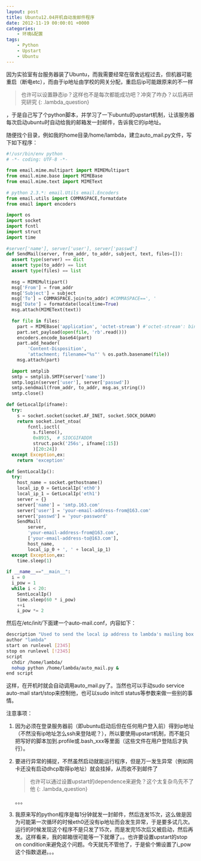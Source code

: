 ```yaml
---
layout: post
title: Ubuntu12.04开机自动发邮件程序
date: 2012-11-19 00:00:01 +0000
categories:
    - 环境&配置
tags:
    - Python
    - Upstart
    - Ubuntu
---
```


因为实验室有台服务器装了Ubuntu，而我需要经常在宿舍远程过去，但机器可能重启（断电etc），而由于ip地址由学校的网关分配，重启后ip可能跟原来的不一样

> 也许可以设置静态ip？这样也不是每次都能成功吧？冲突了咋办？以后再研究研究
  {: .lambda_question}

，于是自己写了个python脚本，并学习了一下ubuntu的upstart机制，让该服务器每次启动ubuntu时自动给我的邮箱发一封邮件，告诉我它的ip地址。

随便找个目录，例如我的home目录/home/lambda，建立auto_mail.py文件，写下如下程序：

```python
#!/usr/bin/env python
# -*- coding: UTF-8 -*-
 
from email.mime.multipart import MIMEMultipart
from email.mime.base import MIMEBase
from email.mime.text import MIMEText
 
# python 2.3.*: email.Utils email.Encoders
from email.utils import COMMASPACE,formatdate
from email import encoders
 
import os
import socket
import fcntl
import struct
import time
 
#server['name'], server['user'], server['passwd']
def SendMail(server, from_addr, to_addr, subject, text, files=[]):
  assert type(server) == dict
  assert type(to_addr) == list
  assert type(files) == list
 
  msg = MIMEMultipart()
  msg['From'] = from_addr
  msg['Subject'] = subject
  msg['To'] = COMMASPACE.join(to_addr) #COMMASPACE==', '
  msg['Date'] = formatdate(localtime=True)
  msg.attach(MIMEText(text))
 
  for file in files:
    part = MIMEBase('application', 'octet-stream') #'octet-stream': binary data
    part.set_payload(open(file, 'rb'.read()))
    encoders.encode_base64(part)
    part.add_header(
        'Content-Disposition',
        'attachment; filename="%s"' % os.path.basename(file))
    msg.attach(part)
 
  import smtplib
  smtp = smtplib.SMTP(server['name'])
  smtp.login(server['user'], server['passwd'])
  smtp.sendmail(from_addr, to_addr, msg.as_string())
  smtp.close()
 
def GetLocalIp(ifname):
  try:
    s = socket.socket(socket.AF_INET, socket.SOCK_DGRAM)
    return socket.inet_ntoa(
        fcntl.ioctl(
          s.fileno(),
          0x8915,  # SIOCGIFADDR
          struct.pack('256s', ifname[:15])
          )[20:24])
  except Exception,ex:
    return 'exception'
 
def SentLocalIp():
  try:
    host_name = socket.gethostname()
    local_ip_0 = GetLocalIp('eth0')
    local_ip_1 = GetLocalIp('eth1')
    server = {}
    server['name'] = 'smtp.163.com'
    server['user'] = 'your-email-address-from@163.com'
    server['passwd'] = 'your-password'
    SendMail(
        server,
        'your-email-address-from@163.com',
        ['your-email-address-to@163.com'],
        host_name,
        local_ip_0 + ', ' + local_ip_1)
  except Exception,ex:
    time.sleep(1)
 
if __name__=="__main__":
  i = 0
  i_pow = 1
  while i < 20:
    SentLocalIp()
    time.sleep(60 * i_pow)
    ++i
    i_pow *= 2
```

然后在/etc/init/下面建一个auto-mail.conf，内容如下：

```sh
description "Used to send the local ip address to lambda's mailing box."
author "lambda"
start on runlevel [2345]
stop on runlevel [!2345]
script
  chdir /home/lambda/
  nohup python /home/lambda/auto_mail.py &
end script
```

这样，在开机时就会自动调用auto_mail.py了。当然也可以手动sudo service auto-mail start/stop来控制他，也可以sudo initctl status等参数来做一些别的事情。

注意事项：

1. 因为必须在登录服务器前（即ubuntu启动后但在任何用户登入前）得到ip地址（不然没有ip地址怎么ssh来登陆呢？），所以要使用upstart机制，而不能只把写好的脚本加到.profile或.bash_xxx等里面（这些文件在用户登陆后才执行）。
2. 要进行异常的捕捉，不然虽然启动就能运行程序，但是万一发生异常（例如网卡还没有启动dhcp取得ip地址）就会挂掉，从而收不到邮件了

   > 也许可以通过设置upstart的dependence来避免？这个太复杂鸟先不了他
     {: .lambda_question}

   。。。
3. 我原来写的python程序是每1分钟就发一封邮件，然后连发15次，这么做是因为可能第一次循环的时候eth0还没有ip地址而会发生异常，于是要多试几次。运行的时候发现这个程序不是只发了15次，而是发完15次后又被启动，然后再发。这样看来，我的邮箱很可能等一下就爆了。。也许要设置upstart的stop on condition来避免这个问题。今天就先不管他了，于是偷个懒设置了i_pow这个指数退避。。。
